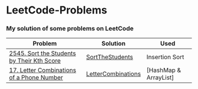 # LeetCode-Problems
### My solution of some problems on LeetCode
Problem | Solution | Used
--- | --- | ---
[2545. Sort the Students by Their Kth Score](https://leetcode.com/problems/sort-the-students-by-their-kth-score/) | [SortTheStudents](https://github.com/MaiElkhodery/LeetCode-Problems/blob/main/SortTheStudents.java) | Insertion Sort
[17. Letter Combinations of a Phone Number](https://leetcode.com/problems/letter-combinations-of-a-phone-number/) | [LetterCombinations](https://github.com/MaiElkhodery/LeetCode-Problems/blob/main/letterCombinations.java) | [HashMap & ArrayList]
